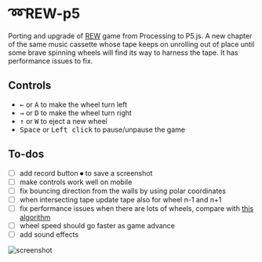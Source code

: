 # ➿REW-p5
Porting and upgrade of [REW](https://github.com/danieledep/REW) game from Processing to P5.js.
A new chapter of the same music cassette whose tape keeps on unrolling out of place until some brave spinning wheels will find its way to harness the tape. It has performance issues to fix.

## Controls
- <kbd>&#8592;</kbd> or <kbd>A</kbd> to make the wheel turn left
- <kbd>&#8594;</kbd> or <kbd>D</kbd> to make the wheel turn right
- <kbd>&#8593;</kbd> or <kbd>W</kbd> to eject a new wheel
- <kbd>Space</kbd> or <kbd>Left click</kbd> to pause/unpause the game   

## To-dos
- [ ] add record button ⏺ to save a screenshot
- [ ] make controls work well on mobile
- [ ] fix bouncing direction from the walls by using polar coordinates
- [ ] when intersecting tape update tape also for wheel n-1 and n+1
- [ ] fix performance issues when there are lots of wheels, compare with [this algorithm](https://github.com/davidfig/intersects/blob/master/line-circle.js)
- [ ] wheel speed should go faster as game advance
- [ ] add sound effects

![screenshot](https://github.com/danieledep/REW_P5/blob/master/assets/Screenshot-10-11-2021.png)

